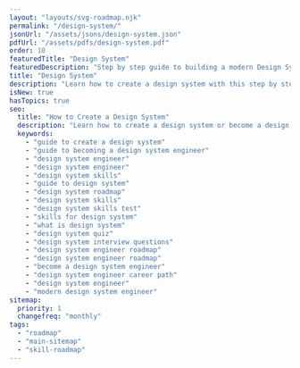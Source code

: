 ```yaml
---
layout: "layouts/svg-roadmap.njk"
permalink: "/design-system/"
jsonUrl: "/assets/jsons/design-system.json"
pdfUrl: "/assets/pdfs/design-system.pdf"
order: 10
featuredTitle: "Design System"
featuredDescription: "Step by step guide to building a modern Design System"
title: "Design System"
description: "Learn how to create a design system with this step by step guide"
isNew: true
hasTopics: true
seo:
  title: "How to Create a Design System"
  description: "Learn how to create a design system or become a design system engineer with this step by step guide with resources."
  keywords:
    - "guide to create a design system"
    - "guide to becoming a design system engineer"
    - "design system engineer"
    - "design system engineer"
    - "design system skills"
    - "guide to design system"
    - "design system roadmap"
    - "design system skills"
    - "design system skills test"
    - "skills for design system"
    - "what is design system"
    - "design system quiz"
    - "design system interview questions"
    - "design system engineer roadmap"
    - "design system engineer roadmap"
    - "become a design system engineer"
    - "design system engineer career path"
    - "design system engineer"
    - "modern design system engineer"
sitemap:
  priority: 1
  changefreq: "monthly"
tags:
  - "roadmap"
  - "main-sitemap"
  - "skill-roadmap"
---
```


